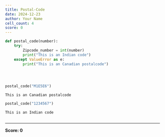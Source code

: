 ```yaml
---
title: Postal-Code
date: 2024-12-23
author: Your Name
cell_count: 4
score: 0
---
```


```python
def postal_code(number):
    try:
        Zipcode_number = int(number)
        print("This is an Indian code")
    except ValueError as e:
        print("This is an Canadian postalcode")
        

        
```


```python
postal_code("M1E5E6")
```

    This is an Canadian postalcode



```python
postal_code("1234567")
```

    This is an Indian code



```python

```


---
**Score: 0**
